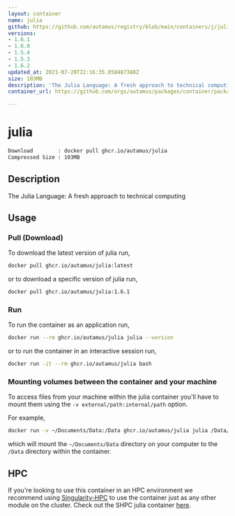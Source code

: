 ```yaml
---
layout: container
name: julia
github: https://github.com/autamus/registry/blob/main/containers/j/julia/spack.yaml
versions:
- 1.6.1
- 1.6.0
- 1.5.4
- 1.5.3
- 1.6.2
updated_at: 2021-07-20T22:16:35.058487388Z
size: 103MB
description: 'The Julia Language: A fresh approach to technical computing'
container_url: https://github.com/orgs/autamus/packages/container/package/julia

---
```

# julia
```bash 
Download        : docker pull ghcr.io/autamus/julia
Compressed Size : 103MB
```

## Description
The Julia Language: A fresh approach to technical computing

## Usage
### Pull (Download)
To download the latest version of julia run,

```bash
docker pull ghcr.io/autamus/julia:latest
```

or to download a specific version of julia run,

```bash
docker pull ghcr.io/autamus/julia:1.6.1
```
### Run
To run the container as an application run,
```bash
docker run --rm ghcr.io/autamus/julia julia --version
```

or to run the container in an interactive session run,
```bash
docker run -it --rm ghcr.io/autamus/julia bash
```

### Mounting volumes between the container and your machine
To access files from your machine within the julia container you'll have to mount them using the `-v external/path:internal/path` option.

For example,
```bash
docker run -v ~/Documents/Data:/Data ghcr.io/autamus/julia julia /Data/myData.csv
```
which will mount the `~/Documents/Data` directory on your computer to the `/Data` directory within the container.

## HPC
If you're looking to use this container in an HPC environment we recommend using [Singularity-HPC](https://singularity-hpc.readthedocs.io) to use the container just as any other module on the cluster. Check out the SHPC julia container [here](https://singularityhub.github.io/singularity-hpc/r/ghcr.io-autamus-julia/).